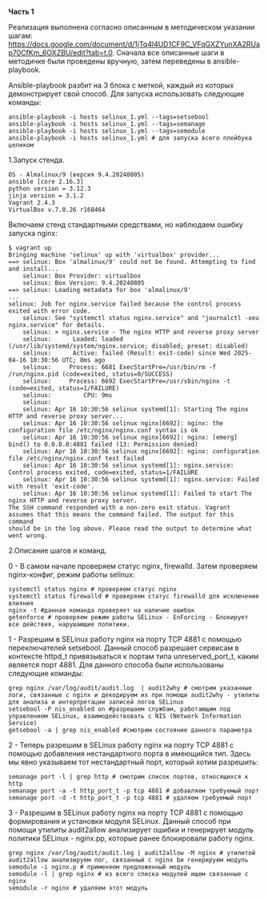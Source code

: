<b>Часть 1</b>

Реализация выполнена согласно описанным в методическом указании шагам: https://docs.google.com/document/d/1jTq4l4UD1CF9C_VFqGXZYunXA2RUap70CfKm_6OXZBU/edit?tab=t.0.
Сначала все описанные шаги в методичке были проведены вручную, затем переведены в ansible-playbook.

Ansible-playbook разбит на 3 блока с меткой, каждый из которых демонстрирует свой способ. Для запуска использовать следующие команды:

```
ansible-playbook -i hosts selinux_1.yml --tags=setsebool
ansible-playbook -i hosts selinux_1.yml --tags=semanage
ansible-playbook -i hosts selinux_1.yml --tags=semodule
ansible-playbook -i hosts selinux_1.yml # для запуска всего плейбука целиком
```

1.Запуск стенда.

```
OS - Almalinux/9 (версия 9.4.20240805)
ansible [core 2.16.3]
python version = 3.12.3
jinja version = 3.1.2
Vagrant 2.4.3
VirtualBox v.7.0.26 r168464
```

Включаем стенд стандартными средствами, но наблюдаем ошибку запуска nginx:

```
$ vagrant up
Bringing machine 'selinux' up with 'virtualbox' provider...
==> selinux: Box 'almalinux/9' could not be found. Attempting to find and install...
    selinux: Box Provider: virtualbox
    selinux: Box Version: 9.4.20240805
==> selinux: Loading metadata for box 'almalinux/9'
...
selinux: Job for nginx.service failed because the control process exited with error code.
    selinux: See "systemctl status nginx.service" and "journalctl -xeu nginx.service" for details.
    selinux: × nginx.service - The nginx HTTP and reverse proxy server
    selinux:      Loaded: loaded (/usr/lib/systemd/system/nginx.service; disabled; preset: disabled)
    selinux:      Active: failed (Result: exit-code) since Wed 2025-04-16 10:30:56 UTC; 8ms ago
    selinux:     Process: 6681 ExecStartPre=/usr/bin/rm -f /run/nginx.pid (code=exited, status=0/SUCCESS)
    selinux:     Process: 6692 ExecStartPre=/usr/sbin/nginx -t (code=exited, status=1/FAILURE)
    selinux:         CPU: 9ms
    selinux: 
    selinux: Apr 16 10:30:56 selinux systemd[1]: Starting The nginx HTTP and reverse proxy server...
    selinux: Apr 16 10:30:56 selinux nginx[6692]: nginx: the configuration file /etc/nginx/nginx.conf syntax is ok
    selinux: Apr 16 10:30:56 selinux nginx[6692]: nginx: [emerg] bind() to 0.0.0.0:4881 failed (13: Permission denied)
    selinux: Apr 16 10:30:56 selinux nginx[6692]: nginx: configuration file /etc/nginx/nginx.conf test failed
    selinux: Apr 16 10:30:56 selinux systemd[1]: nginx.service: Control process exited, code=exited, status=1/FAILURE
    selinux: Apr 16 10:30:56 selinux systemd[1]: nginx.service: Failed with result 'exit-code'.
    selinux: Apr 16 10:30:56 selinux systemd[1]: Failed to start The nginx HTTP and reverse proxy server.
The SSH command responded with a non-zero exit status. Vagrant
assumes that this means the command failed. The output for this command
should be in the log above. Please read the output to determine what
went wrong.
```

2.Описание шагов и команд.

0 - В самом начале проверяем статус nginx, firewalld. Затем проверяем nginx-конфиг, режим работы selinux:

```
systemctl status nginx # проверяем статус nginx
systemctl status firewalld # проверяем статус firewalld для исключение влияния
nginx -t #данная команда проверяет на наличие ошибок
getenforce # проверяем режим работы SELinux - EnForcing - Блокирует все действия, нарушающие политики.
```

1 - Разрешим в SELinux работу nginx на порту TCP 4881 c помощью переключателей setsebool. Данный способ разрешает сервисам в контексте httpd_t привязываться к портам типа unreserved_port_t, каким является порт 4881.
Для данного способа были использованы следующие команды:

```
grep nginx /var/log/audit/audit.log  | audit2why # смотрим указанные логи, связанные c nginx и декодируем их при помощи audit2why - утилиты для анализа и интерпретации записей логов SELinux 
setsebool -P nis_enabled on #разрешаем службам, работающим под управлением SELinux, взаимодействовать с NIS (Network Information Service)
getsebool -a | grep nis_enabled #смотрим состояние данного параметра 
```

2 - Теперь разрешим в SELinux работу nginx на порту TCP 4881 c помощью добавления нестандартного порта в имеющийся тип.
Здесь мы явно указываем тот нестандартный порт, который хотим разрешить:

```
semanage port -l | grep http # смотрим список портов, относящихся к http
semanage port -a -t http_port_t -p tcp 4881 # добавляем требуемый порт
semanage port -d -t http_port_t -p tcp 4881 # удаляем требуемый порт
```

3 - Разрешим в SELinux работу nginx на порту TCP 4881 c помощью формирования и установки модуля SELinux.
Данный способ при помощи утилиты audit2allow анализирует ошибки и генерирует модуль политики SELinux - nginx.pp, которые ранее блокировали работу nginx.

```
grep nginx /var/log/audit/audit.log | audit2allow -M nginx # утилитой audit2allow анализируем лог, связанный с nginx bи генерируем модуль
semodule -i nginx.p # применяем предложенный модуль
semodule -l | grep nginx # из всего списка модулей ищем связанные с nginx
semodule -r nginx # удаляем этот модуль
```



